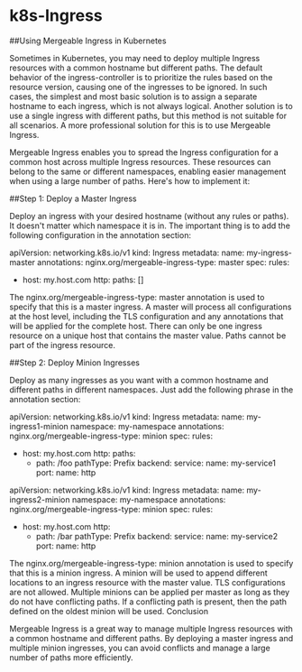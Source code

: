 # k8s-Ingress

##Using Mergeable Ingress in Kubernetes

Sometimes in Kubernetes, you may need to deploy multiple Ingress resources with a common hostname but different paths. The default behavior of the ingress-controller is to prioritize the rules based on the resource version, causing one of the ingresses to be ignored. In such cases, the simplest and most basic solution is to assign a separate hostname to each ingress, which is not always logical. Another solution is to use a single ingress with different paths, but this method is not suitable for all scenarios. A more professional solution for this is to use Mergeable Ingress.

Mergeable Ingress enables you to spread the Ingress configuration for a common host across multiple Ingress resources. These resources can belong to the same or different namespaces, enabling easier management when using a large number of paths. Here's how to implement it:

##Step 1: Deploy a Master Ingress

Deploy an ingress with your desired hostname (without any rules or paths). It doesn't matter which namespace it is in. The important thing is to add the following configuration in the annotation section:

apiVersion: networking.k8s.io/v1
kind: Ingress
metadata:
  name: my-ingress-master
  annotations:
    nginx.org/mergeable-ingress-type: master
spec:
  rules:
  - host: my.host.com
    http:
      paths: []

The nginx.org/mergeable-ingress-type: master annotation is used to specify that this is a master ingress. A master will process all configurations at the host level, including the TLS configuration and any annotations that will be applied for the complete host. There can only be one ingress resource on a unique host that contains the master value. Paths cannot be part of the ingress resource.

##Step 2: Deploy Minion Ingresses

Deploy as many ingresses as you want with a common hostname and different paths in different namespaces. Just add the following phrase in the annotation section:

apiVersion: networking.k8s.io/v1
kind: Ingress
metadata:
  name: my-ingress1-minion
  namespace: my-namespace
  annotations:
    nginx.org/mergeable-ingress-type: minion
spec:
  rules:
  - host: my.host.com
    http:
      paths:
      - path: /foo
        pathType: Prefix
        backend:
          service:
            name: my-service1
            port:
              name: http
              
           
apiVersion: networking.k8s.io/v1
kind: Ingress
metadata:
  name: my-ingress2-minion
  namespace: my-namespace
  annotations:
    nginx.org/mergeable-ingress-type: minion
spec:
  rules:
  - host: my.host.com
    http:
      - path: /bar
        pathType: Prefix
        backend:
          service:
            name: my-service2
            port:
              name: http


The nginx.org/mergeable-ingress-type: minion annotation is used to specify that this is a minion ingress. A minion will be used to append different locations to an ingress resource with the master value. TLS configurations are not allowed. Multiple minions can be applied per master as long as they do not have conflicting paths. If a conflicting path is present, then the path defined on the oldest minion will be used.
Conclusion

Mergeable Ingress is a great way to manage multiple Ingress resources with a common hostname and different paths. By deploying a master ingress and multiple minion ingresses, you can avoid conflicts and manage a large number of paths more efficiently.
